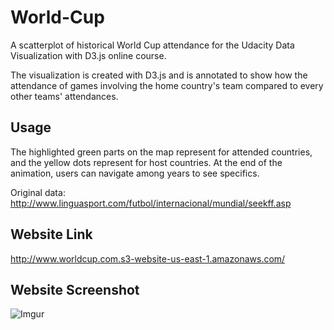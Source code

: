 # World-Cup
A scatterplot of historical World Cup attendance for the Udacity Data Visualization with D3.js online course.

The visualization is created with D3.js and is annotated to show how the attendance of games involving the home country's team compared to every other teams' attendances.

## Usage
The highlighted green parts on the map represent for attended countries, and the yellow dots represent for host countries.
At the end of the animation, users can navigate among years to see specifics.

Original data: http://www.linguasport.com/futbol/internacional/mundial/seekff.asp

## Website Link
http://www.worldcup.com.s3-website-us-east-1.amazonaws.com/

## Website Screenshot
![Imgur](https://i.imgur.com/ljKo85U.png)
